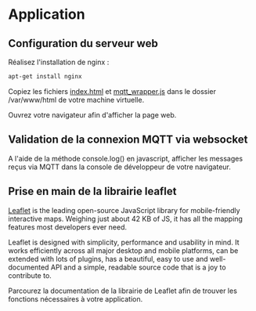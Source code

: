 # Application

## Configuration du serveur web

Réalisez l'installation de nginx :

``` bash
apt-get install nginx
```

Copiez les fichiers [index.html](/ressources/index.html) et [mqtt_wrapper.js](/ressources/mqtt_wrapper.js) dans le dossier /var/www/html de votre machine virtuelle.

Ouvrez votre navigateur afin d'afficher la page web.

## Validation de la connexion MQTT via websocket

A l'aide de la méthode console.log() en javascript, afficher les messages reçus via MQTT dans la console de développeur de votre navigateur.

## Prise en main de la librairie leaflet

[Leaflet](https://leafletjs.com/reference.html) is the leading open-source JavaScript library for mobile-friendly interactive maps. Weighing just about 42 KB of JS, it has all the mapping features most developers ever need.

Leaflet is designed with simplicity, performance and usability in mind. It works efficiently across all major desktop and mobile platforms, can be extended with lots of plugins, has a beautiful, easy to use and well-documented API and a simple, readable source code that is a joy to contribute to.

Parcourez la documentation de la librairie de Leaflet afin de trouver les fonctions nécessaires à votre application.